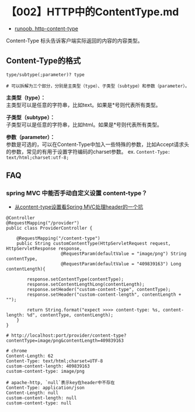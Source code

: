 # 【002】HTTP中的ContentType.md

+ [runoob, http-content-type](https://www.runoob.com/http/http-content-type.html)

Content-Type 标头告诉客户端实际返回的内容的内容类型。

## Content-Type的格式
```
type/subtype(;parameter)? type

# 可以拆解为三个部分，分别是主类型（type）、子类型（subtype）和参数（parameter）。
```

**主类型（type）：**  
主类型可以是任意的字符串，比如text。如果是*号则代表所有类型。

**子类型（subtype）：**  
子类型可以是任意的字符串，比如html。如果是*号则代表所有类型。

**参数（parameter）：**  
参数是可选的，可以在Content-Type中加入一些特殊的参数，比如Accept请求头的参数，常见的有用于设置字符编码的charset参数。
ex. `Content-Type: text/html;charset:utf-8;`


## FAQ
### spring MVC 中能否手动自定义设置 content-type？
- [从content-type设置看Spring MVC处理header的一个坑](https://www.cnblogs.com/kaiblog/p/7565231.html)

```text
@Controller
@RequestMapping("/provider")
public class ProviderController {

    @RequestMapping("/content-type")
    public String customContentType(HttpServletRequest request, HttpServletResponse response,
                     @RequestParam(defaultValue = "image/png") String contentType,
                     @RequestParam(defaultValue = "409839163") Long contentLength){
    
        response.setContentType(contentType);
        response.setContentLengthLong(contentLength);
        response.setHeader("custom-content-type", contentType);
        response.setHeader("custom-content-length", contentLength + "");
        
        return String.format("expect >>>> content-type: %s, content-length: %d", contentType, contentLength);
    }
}

# http://localhost:port/provider/content-type?contentType=image/png&contentLength=409839163

# chrome
Content-Length: 62
Content-Type: text/html;charset=UTF-8
custom-content-length: 409839163
custom-content-type: image/png

# apache-http, `null`表示key在header中不存在
Content-Type: application/json
Content-Length: null  
custom-content-length: null
custom-content-type: null
```


